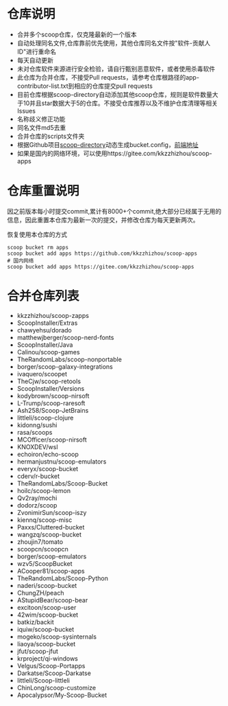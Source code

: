 # 仓库说明

- 合并多个scoop仓库，仅克隆最新的一个版本
- 自动处理同名文件,仓库靠前优先使用，其他仓库同名文件按"软件-贡献人ID"进行重命名
- 每天自动更新
- 未对仓库软件来源进行安全检验，请自行甄别恶意软件，或者使用杀毒软件
- 此仓库为合并仓库，不接受Pull requests，请参考仓库根路径的app-contributor-list.txt到相应的仓库提交pull requests
- 目前仓库根据scoop-directory自动添加其他scoop仓库，规则是软件数量大于10并且star数据大于5的仓库。不接受仓库推荐以及不维护仓库清理等相关Issues
- 名称歧义修正功能
- 同名文件md5去重
- 合并仓库的scripts文件夹
- 根据Github项目[scoop-directory](https://github.com/rasa/scoop-directory)动态生成bucket.config，[前端地址](https://rasa.github.io/scoop-directory/)
- 如果是国内的网络环境，可以使用https://gitee.com/kkzzhizhou/scoop-apps

# 仓库重置说明

因之前版本每小时提交commit,累计有8000+个commit,绝大部分已经属于无用的信息，因此重置本仓库为最新一次的提交，并修改仓库为每天更新两次。

恢复使用本仓库的方式

```
scoop bucket rm apps
scoop bucket add apps https://github.com/kkzzhizhou/scoop-apps
# 国内网络
scoop bucket add apps https://gitee.com/kkzzhizhou/scoop-apps
```

# 合并仓库列表

- kkzzhizhou/scoop-zapps
- ScoopInstaller/Extras
- chawyehsu/dorado
- matthewjberger/scoop-nerd-fonts
- ScoopInstaller/Java
- Calinou/scoop-games
- TheRandomLabs/scoop-nonportable
- borger/scoop-galaxy-integrations
- ivaquero/scoopet
- TheCjw/scoop-retools
- ScoopInstaller/Versions
- kodybrown/scoop-nirsoft
- L-Trump/scoop-raresoft
- Ash258/Scoop-JetBrains
- littleli/scoop-clojure
- kidonng/sushi
- rasa/scoops
- MCOfficer/scoop-nirsoft
- KNOXDEV/wsl
- echoiron/echo-scoop
- hermanjustnu/scoop-emulators
- everyx/scoop-bucket
- cderv/r-bucket
- TheRandomLabs/Scoop-Bucket
- hoilc/scoop-lemon
- Qv2ray/mochi
- dodorz/scoop
- ZvonimirSun/scoop-iszy
- kiennq/scoop-misc
- Paxxs/Cluttered-bucket
- wangzq/scoop-bucket
- zhoujin7/tomato
- scoopcn/scoopcn
- borger/scoop-emulators
- wzv5/ScoopBucket
- ACooper81/scoop-apps
- TheRandomLabs/Scoop-Python
- naderi/scoop-bucket
- ChungZH/peach
- AStupidBear/scoop-bear
- excitoon/scoop-user
- 42wim/scoop-bucket
- batkiz/backit
- iquiw/scoop-bucket
- mogeko/scoop-sysinternals
- liaoya/scoop-bucket
- jfut/scoop-jfut
- krproject/qi-windows
- Velgus/Scoop-Portapps
- Darkatse/Scoop-Darkatse
- littleli/Scoop-littleli
- ChinLong/scoop-customize
- Apocalypsor/My-Scoop-Bucket
